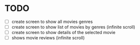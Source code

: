# TODO

- [ ] create screen to show all movies genres
- [ ] create screen to show list of movies by genres (infinite scroll)
- [ ] create screen to show details of the selected movie
- [ ] shows movie reviews (infinite scroll)
